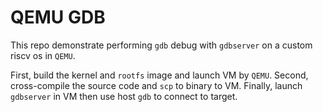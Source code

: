 # QEMU GDB

This repo demonstrate performing `gdb` debug with `gdbserver` on a custom riscv os in `QEMU`.

First, build the kernel and `rootfs` image and launch VM by `QEMU`.
Second, cross-compile the source code and `scp` to binary to VM.
Finally, launch `gdbserver` in VM then use host `gdb` to connect to target.
